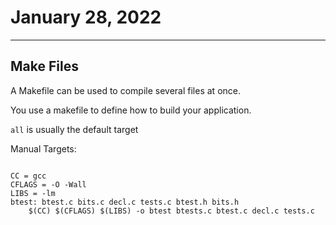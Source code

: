# January 28, 2022

---

## Make Files

A Makefile can be used to compile several files at once. 

You use a makefile to define how to build your application. 

`all` is usually the default target

Manual Targets: 

```

CC = gcc
CFLAGS = -O -Wall
LIBS = -lm
btest: btest.c bits.c decl.c tests.c btest.h bits.h
    $(CC) $(CFLAGS) $(LIBS) -o btest btests.c btest.c decl.c tests.c
```